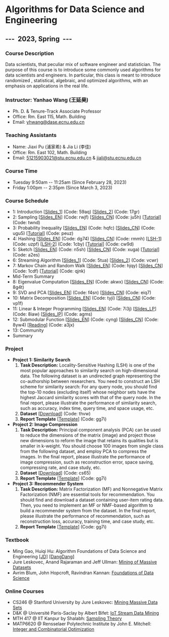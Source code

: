 # Algorithms for Data Science and Engineering

## ---  2023, Spring  ---

### Course Description

Data scientists, that peculiar mix of software engineer and statistician. The purpose of this course is to introduce some commonly used algorithms for data scientists and engineers. In particular, this class is meant to introduce randomized , statistical, algebraic, and optimized algorithms, with an emphasis on applications in the real life.

### Instructor: Yanhao Wang (王延昊)

- Ph. D. & Tenure-Track Associate Professor
- Office: Rm. East 115, Math. Building
- Email: <yhwang@dase.ecnu.edu.cn>

### Teaching Assistants

- Name: Jiaxi Pu (浦家希) & Jia Li (李佳)
- Office: Rm. East 102, Math. Building
- Email: <51215903021@stu.ecnu.edu.cn> & <jiali@stu.ecnu.edu.cn>

### Course Time

- Tuesday 9:50am -- 11:25am (Since February 28, 2023)
- Friday 1:00pm -- 2:35pm (Since March 3, 2023)

### Course Schedule

- 1: Introduction [[Slides_1](https://pan.baidu.com/s/16hZKOu4R2eysO5lVahWIMA)] (Code: 59aq) [[Slides_2](https://pan.baidu.com/s/1GaolUUupjFAlmaL6BDdzhg)] (Code: 17gr)
- 2: Sampling [[Slides_EN](https://pan.baidu.com/s/1_RL0BZDS-RIHvuZGONv3pw)] (Code: rwjf) [[Slides_CN](https://pan.baidu.com/s/1bcf20lrK6fBFQpZ8MVenEw)] (Code: ju5h) [[Tutorial](https://pan.baidu.com/s/1XqJTiJBCqFWETaWEui8cRQ)] (Code: twnd)
- 3: Probability Inequality [[Slides_EN](https://pan.baidu.com/s/1-SD8ynZqm4pNLhalQqjSzQ)] (Code: hqfc) [[Slides_CN](https://pan.baidu.com/s/10rKkzHuyf8dTTMMxj95QTw)] (Code: ugu5) [[Tutorial](https://pan.baidu.com/s/18rqYImr2HZkN9sTukh3BAg)] (Code: peuz)
- 4: Hashing [[Slides_EN](https://pan.baidu.com/s/1UMpOwbtjKufvZhNTmGuulw)] (Code: dg74) [[Slides_CN](https://pan.baidu.com/s/1Fl9Y77nagCk2gI7szLpBjw)] (Code: rmmh) [[LSH-1](https://pan.baidu.com/s/1KNxiUqXUX9TjqEUV7MGg6Q)] (Code: uzpf) [[LSH-2](https://pan.baidu.com/s/1hU416PR5nSCb5m7eh94KhQ)] (Code: 1cby) [[Tutorial](https://pan.baidu.com/s/1FuGlUZFMu-yI_QFS3WgpZA)] (Code: cw9d)
- 5: Sketch [[Slides_EN](https://pan.baidu.com/s/1CuQV8Db0dAC7F5umzEulXQ)] (Code: n5sh) [[Slides_CN](https://pan.baidu.com/s/1LPic-RmTSKVHqWBzNhbJYQ)] (Code: xuga) [[Tutorial](https://pan.baidu.com/s/1noTHJaNyHPkScqXyVBM9sA)] (Code: a2es)
- 6: Streaming Algorithm [[Slides_1](https://pan.baidu.com/s/1wCjC0fY14y1s2Lxwi9YAtg)] (Code: 5tua) [[Slides_2](https://pan.baidu.com/s/1HKme5nc2otFPkr1w3eLJ_g)] (Code: vcwr)
- 7: Markov Chain and Random Walk [[Slides_EN](https://pan.baidu.com/s/1SrjSNTIXsaxvVoTTKibQUw)] (Code: hjqy) [[Slides_CN](https://pan.baidu.com/s/1J1iqCG71BhPjIPfK_wXA9g)] (Code: 1cdf) [[Tutorial](https://pan.baidu.com/s/1sAPaEGujreRbsIbrVCCgdA)] (Code: qjnk)
- Mid-Term Summary
- 8: Eigenvalue Computation [[Slides_EN](https://pan.baidu.com/s/1vtl5apn0fzE8GMIbAs9q-w)] (Code: akwx) [[Slides_CN](https://pan.baidu.com/s/1-PPpdnRv0deptgeJNsc0AQ)] (Code: 8g4t)
- 9: SVD and PCA [[Slides_EN](https://pan.baidu.com/s/18oDf3I5wT2y8Sz-I7aqtmA)] (Code: f4sn) [[Slides_CN](https://pan.baidu.com/s/1gh2QR8p8dzhOu2G9fGCW4w)] (Code: eiq7)
- 10: Matrix Decomposition [[Slides_EN](https://pan.baidu.com/s/1ApI8m49dTzHDetTue8SsvA)] (Code: tyji) [[Slides_CN](https://pan.baidu.com/s/1PcLKkk3kUEMFAR3T77ZrHg)] (Code: vp1f)
- 11: Linear & Integer Programming [[Slides_EN](https://pan.baidu.com/s/1UWmA9g_O-t_eFo8dv_hbUQ)] (Code: 7i3j) [[Slides_LP](https://pan.baidu.com/s/10nOuCm04RJ1MYIZbYWqpig)] (Code: 8iaw) [[Slides_IP](https://pan.baidu.com/s/15bkSDa088VDPkM2mt681zQ)] (Code: agms)
- 12: Submodular Function [[Slides_EN](https://pan.baidu.com/s/1l4hsWnaZN3zSUuTRm1ZBLA)] (Code: cyng) [[Slides_CN](https://pan.baidu.com/s/1mhM_vuHZ8IfD9dTgAwq1qQ)] (Code: 8yw4) [[Reading](https://pan.baidu.com/s/1MNzhKX3o7mnDgU8lhx_eaQ)] (Code: a3jx)
- 13: Community
- Summary

### Project

- **Project 1: Similarity Search**
  1. **Task Description:** Locality-Sensitive Hashing (LSH) is one of the most popular approaches to similarity search on high-dimensional data. The following dataset is an undirected graph representing the co-authorship between researchers. You need to construct an LSH scheme for similarity search: For any query node, you should find the top-10 nodes (excluding itself) whose neighbor sets have the highest Jaccard similarity scores with that of the query node. In the final report, please illustrate the performance of similarity search, such as accuracy, index time, query time, and space usage, etc.
  2. **Dataset** [[Download](https://pan.baidu.com/s/1ElIvXeScUikbx7HlY1-MQw)] (Code: thvw)
  3. **Report Template** [[Template](https://pan.baidu.com/s/1p7iB7yT_VF_B8PxV_T1OEw)] (Code: gg7i)
- **Project 2: Image Compression**
  1. **Task Description:** Principal component analysis (PCA) can be used to reduce the dimensions of the matrix (image) and project those new dimensions to reform the image that retains its qualities but is smaller in k-weight. You should choose 100 images from single class from the following dataset, and employ PCA to compress the images. In the final report, please illustrate the performance of image compression, such as reconstruction error, space saving, compressing rate, and case study, etc.
  2. **Dataset** [[Download](https://pan.baidu.com/s/1hYMMnxg2H3-8vuIXRPkD5w)] (Code: cs65)
  3. **Report Template** [[Template](https://pan.baidu.com/s/1p7iB7yT_VF_B8PxV_T1OEw)] (Code: gg7i)
- **Project 3: Recommender System**
  1. **Task Description:** Matrix Factorization (MF) and Nonnegative Matrix Factorization (NMF) are essential tools for recommendation. You should find and download a dataset containing user-item rating data. Then, you need to implement an MF or NMF-based algorithm to build a recommender system from the dataset. In the final report, please illustrate the performance of recommendation, such as reconstruction loss, accuracy, training time, and case study, etc.
  2. **Report Template** [[Template](https://pan.baidu.com/s/1p7iB7yT_VF_B8PxV_T1OEw)] (Code: gg7i)

### Textbook

- Ming Gao, Huiqi Hu: Algorithm Foundations of Data Science and Engineering [[JD]](https://item.jd.com/12863803.html) [[DangDang]](http://product.dangdang.com/29253772.html)
- Jure Leskovec, Anand Rajaraman and Jeff Ullman: [Mining of Massive Datasets](http://mmds.org)
- Avrim Blum, John Hopcroft, Ravindran Kannan: [Foundations of Data Science](https://home.ttic.edu/~avrim/book.pdf)

### Online Courses

- CS246 @ Stanford University by Jure Leskovec: [Mining Massive Data Sets](http://web.stanford.edu/class/cs246/)
- D&K @ Université Paris-Saclay by Albert Bifet: [IoT Stream Data Mining](https://albertbifet.com/dk-iot-stream-data-mining-2019-2020/)
- MTH 417 @ IIT Kanpur by Shalabh: [Sampling Theory](http://home.iitk.ac.in/~shalab/course1.htm)
- MATP6620 @ Rensselaer Polytechnic Institute by John E. Mitchell: [Integer and Combinatorial Optimization](https://homepages.rpi.edu/~mitchj/matp6620/)
